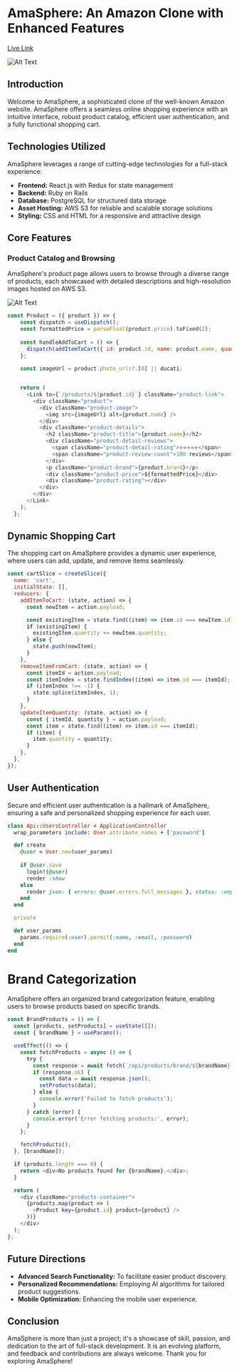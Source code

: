 # AmaSphere: An Amazon Clone with Enhanced Features 

[Live Link](https://amasphere.onrender.com/)

![Alt Text](https://amasphere-seeds1.s3.amazonaws.com/Screenshot+2024-01-26+at+12.49.59+PM.png)


## Introduction
Welcome to AmaSphere, a sophisticated clone of the well-known Amazon website. AmaSphere offers a seamless online shopping experience with an intuitive interface, robust product catalog, efficient user authentication, and a fully functional shopping cart.

## Technologies Utilized
AmaSphere leverages a range of cutting-edge technologies for a full-stack experience:

- **Frontend:** React.js with Redux for state management
- **Backend:** Ruby on Rails
- **Database:** PostgreSQL for structured data storage
- **Asset Hosting:** AWS S3 for reliable and scalable storage solutions
- **Styling:** CSS and HTML for a responsive and attractive design

## Core Features

### Product Catalog and Browsing
AmaSphere's product page allows users to browse through a diverse range of products, each showcased with detailed descriptions and high-resolution images hosted on AWS S3.

![Alt Text](https://amasphere-seeds1.s3.amazonaws.com/Screenshot+2024-01-26+at+12.41.30+PM.png)

```javascript
const Product = ({ product }) => {
    const dispatch = useDispatch();
    const formattedPrice = parseFloat(product.price).toFixed(2);
  
    const handleAddToCart = () => {
      dispatch(addItemToCart({ id: product.id, name: product.name, quantity: 1, price: product.price, photo_urls: product.photo_urls }));
    };
  
    const imageUrl = product.photo_urls?.[0] || ducati;


    return (
      <Link to={`/products/${product.id}`} className="product-link">
        <div className="product">
          <div className="product-image">
            <img src={imageUrl} alt={product.name} />
          </div>
          <div className="product-details">
            <h2 className="product-title">{product.name}</h2>
            <div className="product-detail-reviews">
              <span className="product-detail-rating">⭐⭐⭐⭐⭐</span> 
              <span className="product-review-count">100 reviews</span>
            </div>
            <p className="product-brand">{product.brand}</p>
            <div className="product-price">${formattedPrice}</div>
            <div className="product-rating"></div>
          </div>
        </div>
      </Link>
    );
  };
```

## Dynamic Shopping Cart
The shopping cart on AmaSphere provides a dynamic user experience, where users can add, update, and remove items seamlessly.

```javascript
const cartSlice = createSlice({
  name: 'cart',
  initialState: [],
  reducers: {
    addItemToCart: (state, action) => {
      const newItem = action.payload;

      const existingItem = state.find((item) => item.id === newItem.id);
      if (existingItem) {
        existingItem.quantity += newItem.quantity;
      } else {
        state.push(newItem);
      }
    },
    removeItemFromCart: (state, action) => {
      const itemId = action.payload;
      const itemIndex = state.findIndex((item) => item.id === itemId);
      if (itemIndex !== -1) {
        state.splice(itemIndex, 1);
      }
    },
    updateItemQuantity: (state, action) => {
      const { itemId, quantity } = action.payload;
      const item = state.find((item) => item.id === itemId);
      if (item) {
        item.quantity = quantity;
      }
    },
  },
});
```

## User Authentication
Secure and efficient user authentication is a hallmark of AmaSphere, ensuring a safe and personalized shopping experience for each user.

```ruby
class Api::UsersController < ApplicationController
  wrap_parameters include: User.attribute_names + ['password']

  def create
    @user = User.new(user_params)
    
    if @user.save
      login!(@user)
      render :show
    else
      render json: { errors: @user.errors.full_messages }, status: :unprocessable_entity
    end
  end

  private

  def user_params
    params.require(:user).permit(:name, :email, :password)
  end
end
```

# Brand Categorization
AmaSphere offers an organized brand categorization feature, enabling users to browse products based on specific brands.

```javascript
const BrandProducts = () => {
  const [products, setProducts] = useState([]);
  const { brandName } = useParams(); 

  useEffect(() => {
    const fetchProducts = async () => {
      try {
        const response = await fetch(`/api/products/brand/${brandName}`);
        if (response.ok) {
          const data = await response.json();
          setProducts(data);
        } else {
          console.error('Failed to fetch products');
        }
      } catch (error) {
        console.error('Error fetching products:', error);
      }
    };

    fetchProducts();
  }, [brandName]);

  if (products.length === 0) {
    return <div>No products found for {brandName}.</div>;
  }

  return (
    <div className="products-container">
      {products.map(product => (
        <Product key={product.id} product={product} />
      ))}
    </div>
  );
};
```

## Future Directions

- **Advanced Search Functionality:** To facilitate easier product discovery.
- **Personalized Recommendations:** Employing AI algorithms for tailored product suggestions.
- **Mobile Optimization:** Enhancing the mobile user experience.

## Conclusion

AmaSphere is more than just a project; it's a showcase of skill, passion, and dedication to the art of full-stack development. It is an evolving platform, and feedback and contributions are always welcome. Thank you for exploring AmaSphere!

